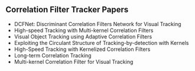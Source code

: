 <h2>Correlation Filter Tracker Papers </h2>



<ul>

                             

 <li><a target="_blank" href="https://github.com/manjunath5496/Correlation-Filter-Tracker-Papers/blob/master/cor(1).pdf" style="text-decoration:none;">DCFNet: Discriminant Correlation Filters Network for Visual Tracking</a></li>

 <li><a target="_blank" href="https://github.com/manjunath5496/Correlation-Filter-Tracker-Papers/blob/master/cor(2).pdf" style="text-decoration:none;">High-speed Tracking with Multi-kernel Correlation Filters</a></li>

<li><a target="_blank" href="https://github.com/manjunath5496/Correlation-Filter-Tracker-Papers/blob/master/cor(3).pdf" style="text-decoration:none;">Visual Object Tracking using Adaptive Correlation Filters</a></li>
 <li><a target="_blank" href="https://github.com/manjunath5496/Correlation-Filter-Tracker-Papers/blob/master/cor(4).pdf" style="text-decoration:none;">Exploiting the Circulant Structure of Tracking-by-detection with Kernels</a></li>                              
<li><a target="_blank" href="https://github.com/manjunath5496/Correlation-Filter-Tracker-Papers/blob/master/cor(5).pdf" style="text-decoration:none;">High-Speed Tracking with
Kernelized Correlation Filters</a></li>
<li><a target="_blank" href="https://github.com/manjunath5496/Correlation-Filter-Tracker-Papers/blob/master/cor(6).pdf" style="text-decoration:none;">Long-term Correlation Tracking</a></li>
 <li><a target="_blank" href="https://github.com/manjunath5496/Correlation-Filter-Tracker-Papers/blob/master/cor(7).pdf" style="text-decoration:none;">Multi-kernel Correlation Filter for Visual Tracking</a></li>
</ul>
